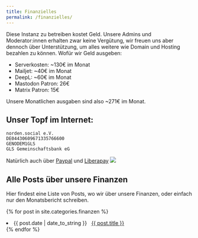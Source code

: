 ```yaml
---
title: Finanzielles
permalink: /finanzielles/
---
```


Diese Instanz zu betreiben kostet Geld. Unsere Admins und Moderator:innen erhalten zwar keine Vergütung, wir freuen uns aber dennoch über Unterstützung, um alles weitere wie Domain und Hosting bezahlen zu können.
Wofür wir Geld ausgeben:
- Serverkosten: ~130€ im Monat
- Mailjet: ~40€ im Monat
- DeepL: ~60€ im Monat
- Mastodon Patron: 26€
- Matrix Patron: 15€

Unsere Monatlichen ausgaben sind also ~271€ im Monat.

## Unser Topf im Internet:
    norden.social e.V.
    DE04430609671335766600
    GENODEM1GLS
    GLS Gemeinschaftsbank eG

Natürlich auch über [Paypal](https://paypal.me/nordensocial) und [Liberapay](https://liberapay.com/norden.social) <img src="https://img.shields.io/liberapay/patrons/norden.social.svg?logo=liberapay">


## Alle Posts über unsere Finanzen
Hier findest eine Liste von Posts, wo wir über unsere Finanzen, oder einfach nur den Monatsbericht schreiben.

{% for post in site.categories.finanzen %}
 <li><span>{{ post.date | date_to_string }}</span> &nbsp; <a href="{{ post.url }}">{{ post.title }}</a></li>
{% endfor %}
